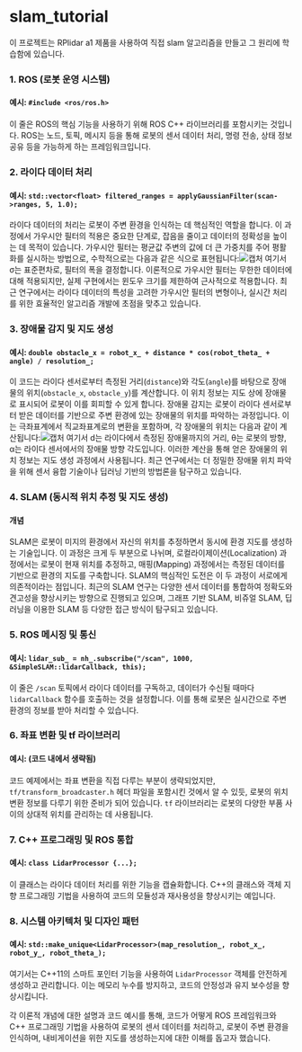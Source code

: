 # slam_tutorial

이 프로젝트는 RPlidar a1 제품을 사용하여 직접 slam 알고리즘을 만들고 그 원리에 학습함에 있습니다. 
### 1. **ROS (로봇 운영 시스템)**

#### 예시: `#include <ros/ros.h>`
이 줄은 ROS의 핵심 기능을 사용하기 위해 ROS C++ 라이브러리를 포함시키는 것입니다. ROS는 노드, 토픽, 메시지 등을 통해 로봇의 센서 데이터 처리, 명령 전송, 상태 정보 공유 등을 가능하게 하는 프레임워크입니다.

### 2. **라이다 데이터 처리**

#### 예시: `std::vector<float> filtered_ranges = applyGaussianFilter(scan->ranges, 5, 1.0);`
라이다 데이터의 처리는 로봇이 주변 환경을 인식하는 데 핵심적인 역할을 합니다. 이 과정에서 가우시안 필터의 적용은 중요한 단계로, 잡음을 줄이고 데이터의 정확성을 높이는 데 목적이 있습니다. 가우시안 필터는 평균값 주변의 값에 더 큰 가중치를 주어 평활화를 실시하는 방법으로, 수학적으로는 다음과 같은 식으로 표현됩니다:![캡처](https://github.com/Sangchoel/slam_tutorial/assets/158053299/843f4a60-ac19-4098-be7c-c21a8e2f0cf9)
여기서 σ는 표준편차로, 필터의 폭을 결정합니다. 이론적으로 가우시안 필터는 무한한 데이터에 대해 적용되지만, 실제 구현에서는 윈도우 크기를 제한하여 근사적으로 적용합니다. 최근 연구에서는 라이다 데이터의 특성을 고려한 가우시안 필터의 변형이나, 실시간 처리를 위한 효율적인 알고리즘 개발에 초점을 맞추고 있습니다.

### 3. **장애물 감지 및 지도 생성**

#### 예시: `double obstacle_x = robot_x_ + distance * cos(robot_theta_ + angle) / resolution_;`
이 코드는 라이다 센서로부터 측정된 거리(`distance`)와 각도(`angle`)를 바탕으로 장애물의 위치(`obstacle_x`, `obstacle_y`)를 계산합니다. 이 위치 정보는 지도 상에 장애물로 표시되어 로봇이 이를 회피할 수 있게 합니다.
장애물 감지는 로봇이 라이다 센서로부터 받은 데이터를 기반으로 주변 환경에 있는 장애물의 위치를 파악하는 과정입니다. 이는 극좌표계에서 직교좌표계로의 변환을 포함하며, 각 장애물의 위치는 다음과 같이 계산됩니다:![캡처](https://github.com/Sangchoel/slam_tutorial/assets/158053299/c69f1152-42fe-41a0-b8e8-db4f2d9fe853)
여기서 d는 라이다에서 측정된 장애물까지의 거리, θ는 로봇의 방향, α는 라이다 센서에서의 장애물 방향 각도입니다. 이러한 계산을 통해 얻은 장애물의 위치 정보는 지도 생성 과정에서 사용됩니다. 최근 연구에서는 더 정밀한 장애물 위치 파악을 위해 센서 융합 기술이나 딥러닝 기반의 방법론을 탐구하고 있습니다.

### 4. **SLAM (동시적 위치 추정 및 지도 생성)**

#### 개념
SLAM은 로봇이 미지의 환경에서 자신의 위치를 추정하면서 동시에 환경 지도를 생성하는 기술입니다. 이 과정은 크게 두 부분으로 나뉘며, 로컬라이제이션(Localization) 과정에서는 로봇이 현재 위치를 추정하고, 매핑(Mapping) 과정에서는 측정된 데이터를 기반으로 환경의 지도를 구축합니다. SLAM의 핵심적인 도전은 이 두 과정이 서로에게 의존적이라는 점입니다. 최근의 SLAM 연구는 다양한 센서 데이터를 통합하여 정확도와 견고성을 향상시키는 방향으로 진행되고 있으며, 그래프 기반 SLAM, 비쥬얼 SLAM, 딥러닝을 이용한 SLAM 등 다양한 접근 방식이 탐구되고 있습니다.

### 5. **ROS 메시징 및 통신**

#### 예시: `lidar_sub_ = nh_.subscribe("/scan", 1000, &SimpleSLAM::lidarCallback, this);`
이 줄은 `/scan` 토픽에서 라이다 데이터를 구독하고, 데이터가 수신될 때마다 `lidarCallback` 함수를 호출하는 것을 설정합니다. 이를 통해 로봇은 실시간으로 주변 환경의 정보를 받아 처리할 수 있습니다.

### 6. **좌표 변환 및 tf 라이브러리**

#### 예시: (코드 내에서 생략됨)
코드 예제에서는 좌표 변환을 직접 다루는 부분이 생략되었지만, `tf/transform_broadcaster.h` 헤더 파일을 포함시킨 것에서 알 수 있듯, 로봇의 위치 변환 정보를 다루기 위한 준비가 되어 있습니다. `tf` 라이브러리는 로봇의 다양한 부품 사이의 상대적 위치를 관리하는 데 사용됩니다.

### 7. **C++ 프로그래밍 및 ROS 통합**

#### 예시: `class LidarProcessor {...};`
이 클래스는 라이다 데이터 처리를 위한 기능을 캡슐화합니다. C++의 클래스와 객체 지향 프로그래밍 기법을 사용하여 코드의 모듈성과 재사용성을 향상시키는 예입니다.

### 8. **시스템 아키텍처 및 디자인 패턴**

#### 예시: `std::make_unique<LidarProcessor>(map_resolution_, robot_x_, robot_y_, robot_theta_);`
여기서는 C++11의 스마트 포인터 기능을 사용하여 `LidarProcessor` 객체를 안전하게 생성하고 관리합니다. 이는 메모리 누수를 방지하고, 코드의 안정성과 유지 보수성을 향상시킵니다.

각 이론적 개념에 대한 설명과 코드 예시를 통해, 코드가 어떻게 ROS 프레임워크와 C++ 프로그래밍 기법을 사용하여 로봇의 센서 데이터를 처리하고, 로봇이 주변 환경을 인식하며, 내비게이션을 위한 지도를 생성하는지에 대한 이해를 돕고자 했습니다.
